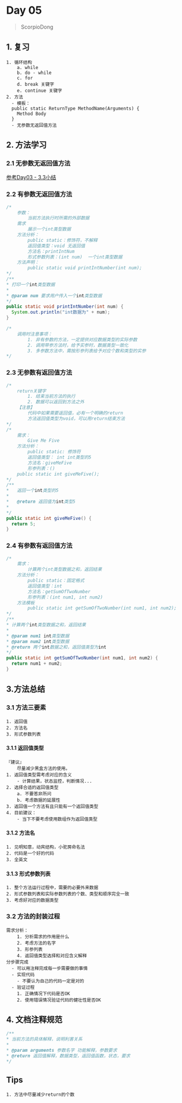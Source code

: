 # Day 05

> ScorpioDong

## 1. 复习

```
1. 循环结构
	a. while
	b. do - while 
	c. for
	d. break 关键字
	e. continue 关键字
2. 方法
  - 模板：
  public static ReturnType MethodName(Arguments) {
  	Method Body
  }
  - 无参数无返回值方法
```

## 2. 方法学习

### 2.1 无参数无返回值方法

 [参考Day03 - 3.3小结](../day04/day04.md)

### 2.2 有参数无返回值方法

```java
/*
	参数：
		当前方法执行时所需的外部数据
	需求
		展示一个int类型数据
	方法分析：
		public static：修饰符，不解释
		返回值类型：void 无返回值
		方法名：printIntNum
		形式参数列表：(int num)  一个int类型数据
	方法声明：
		public static void printIntNumber(int num);
*/
/**
* 打印一个int类型数据
* 
* @param num 要求用户传入一个int类型数据
*/
public static void printIntNumber(int num) {
  System.out.println("int数据为" + num);
}

/*
	调用时注意事项：
		1. 非有参数的方法，一定提供对应数据类型的实际参数
		2. 调用带参方法时，给予实参时，数据类型一致化
		3. 多参数方法中，需按形参列表给予对应个数和类型的实参
*/
```

### 2.3 无参数有返回值方法

```java
/*
	return关键字
		1. 结束当前方法的执行
		2. 数据可以返回到方法之外
	【注意】
		代码中如果需要返回值，必有一个明确的return
		方法返回值类型为void，可以用return结束方法
*/
/*
	需求：
		Give Me Five
	方法分析：
		public static: 修饰符
		返回值类型： int int类型的5
		方法名：giveMeFive
		形参列表：()
	public static int giveMeFive();
*/
/**
*	返回一个int类型的5
*
*	@return 返回值为int类型5
*
*/
public static int giveMeFive() {
  return 5;
}
```

### 2.4 有参数有返回值方法

```java
/*
	需求：
		计算两个int类型数据之和，返回结果
	方法分析：
		public static：固定格式
		返回值类型：int
		方法名：getSumOfTwoNumber
		形参列表：(int num1, int num2)
	方法模板
		public static int getSumOfTwoNumber(int num1, int num2);
*/
/**
* 计算两个int类型数据之和，返回结果
*
* @param num1 int类型数据
* @param num2 int类型数据
* @return 两个int数据之和，返回值类型为int
*/
public static int getSumOfTwoNumber(int num1, int num2) {
  return num1 + num2;
}
```

## 3.方法总结

### 3.1 方法三要素

```
1. 返回值
2. 方法名
3. 形式参数列表
```

#### 3.1.1 返回值类型

```
『建议』
	尽量减少黑盒方法的使用。
1. 返回值类型需考虑对应的含义
	- 计算结果，状态监控，判断情况...
2. 选择合适的返回值类型
	a. 不要答非所问
	b. 考虑数据的延展性
3. 返回值一个方法有且只能有一个返回值类型
4. 目前建议：
	- 当下不要考虑使用数组作为返回值类型
```

#### 3.1.2 方法名

```
1. 见明知意，动宾结构，小驼房命名法
2. 代码是一个好的代码
3. 全英文
```

#### 3.1.3 形式参数列表

```
1. 整个方法运行过程中，需要的必要外来数据
2. 形式参数列表和实际参数列表的个数、类型和顺序完全一致
3. 考虑好对应的数据类型
```

### 3.2 方法的封装过程

```
需求分析：
	1. 分析需求的作用是什么
	2. 考虑方法的名字
	3. 形参列表
	4. 返回值类型选择和对应含义解释
分步骤完成
  - 可以用注释完成每一步需要做的事情
  - 实现代码
  	- 不要认为自己的代码一定是对的
  - 验证过程
  	1. 正确情况下代码是否OK
  	2. 使用错误情况验证代码的健壮性是否OK
```

## 4. 文档注释规范

```java
/**
* 当前方法的具体解释，说明利害关系
*
* @param arguments 参数名字 功能解释，参数要求
* @return 返回值解释，数据类型，返回值函数，状态，要求
*/
```

## Tips

```
1. 方法中尽量减少return的个数
```

